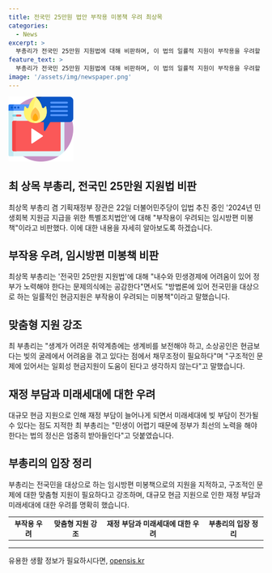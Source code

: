 ```yaml
---
title: 전국민 25만원 법안 부작용 미봉책 우려 최상목
categories:
  - News
excerpt: >
  부총리가 전국민 25만원 지원법에 대해 비판하며, 이 법의 일률적 지원이 부작용을 우려할 미봉책이라고 지적했다. 그는 구조적 문제에 대한 맞춤형 지원과 임시적 현금성 지원의 중요성을 강조하며, 대규모 현금 지원으로 인한 재정 부담이 미래세대에 전가될 수 있다는 우려도 표현했다. 최 부총리는 정부의 노력은 필요하지만, 현재의 법은 문제의식에는 공감하나 그에 부합하지 않는다고 밝혔다.
feature_text: >
  부총리가 전국민 25만원 지원법에 대해 비판하며, 이 법의 일률적 지원이 부작용을 우려할 미봉책이라고 지적했다. 그는 구조적 문제에 대한 맞춤형 지원과 임시적 현금성 지원의 중요성을 강조하며, 대규모 현금 지원으로 인한 재정 부담이 미래세대에 전가될 수 있다는 우려도 표현했다. 최 부총리는 정부의 노력은 필요하지만, 현재의 법은 문제의식에는 공감하나 그에 부합하지 않는다고 밝혔다.
image: '/assets/img/newspaper.png'
---
```


<p><img src="/assets/img/news.png" alt="rentncar 속보" /></p>

<h2>최 상목 부총리, 전국민 25만원 지원법 비판</h2>

<p data-ke-size="size16">최상목 부총리 겸 기획재정부 장관은 22일 더불어민주당이 입법 추진 중인 '2024년 민생회복 지원금 지급을 위한 특별조치법안'에 대해 "부작용이 우려되는 임시방편 미봉책"이라고 비판했다. 이에 대한 내용을 자세히 알아보도록 하겠습니다.</p>

<h2>부작용 우려, 임시방편 미봉책 비판</h2>

<p data-ke-size="size16">최상목 부총리는 '전국민 25만원 지원법'에 대해 "내수와 민생경제에 어려움이 있어 정부가 노력해야 한다는 문제의식에는 공감한다"면서도 "방법론에 있어 전국민을 대상으로 하는 일률적인 현금지원은 부작용이 우려되는 미봉책"이라고 말했습니다.</p>

<h2>맞춤형 지원 강조</h2>

<p data-ke-size="size16">최 부총리는 "생계가 어려운 취약계층에는 생계비를 보전해야 하고, 소상공인은 현금보다는 빚의 굴레에서 어려움을 겪고 있다는 점에서 채무조정이 필요하다"며 "구조적인 문제에 있어서는 일회성 현금지원이 도움이 된다고 생각하지 않는다"고 말했습니다.</p>

<h2>재정 부담과 미래세대에 대한 우려</h2>

<p data-ke-size="size16">대규모 현금 지원으로 인해 재정 부담이 늘어나게 되면서 미래세대에 빚 부담이 전가될 수 있다는 점도 지적한 최 부총리는 "민생이 어렵기 때문에 정부가 최선의 노력을 해야 한다는 법의 정신은 엄중히 받아들인다"고 덧붙였습니다.</p>

<h2>부총리의 입장 정리</h2>

<p data-ke-size="size16">부총리는 전국민을 대상으로 하는 임시방편 미봉책으로의 지원을 지적하고, 구조적인 문제에 대한 맞춤형 지원이 필요하다고 강조하며, 대규모 현금 지원으로 인한 재정 부담과 미래세대에 대한 우려를 명확히 했습니다.</p>

<table style="width: 100%;">
<tbody>
<tr>
<td style="text-align: center; height: 17px;"><b>부작용 우려</b></td>
<td style="text-align: center; height: 17px;"><b>맞춤형 지원 강조</b></td>
<td style="text-align: center; height: 17px;"><b>재정 부담과 미래세대에 대한 우려</b></td>
<td style="text-align: center; height: 17px;"><b>부총리의 입장 정리</b></td>
</tr>
</tbody>
</table>

<hr>
유용한 생활 정보가 필요하시다면, <a href="https://opensis.kr" rel="dofollow">opensis.kr</a>


